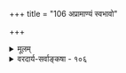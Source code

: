 +++
title = "106 अप्रामाण्यं स्वभावो"

+++
<details><summary>मूलम्</summary>

अप्रामाण्यं स्वभावो गुणत इतरदित्यत्र न ह्यस्ति हेतुर्नाभावो हेत्वपेक्षस्त्विति च न नियमादन्यथाऽतिप्रसङ्गात् ।  
किंचाभावोऽपि भावान्तरमिति मथने स्वेष्टभङ्गश्च भावी मुक्तौ शुद्धां हि बुद्धिं वदसि न यदि सा विभ्रमः स्यान्न वा स्यात् ॥ १०६ ॥
</details>

<details><summary>वरदार्य-सर्वाङ्कषा - १०६</summary>

अप्रामाण्यस्य स्वतस्त्वासंभवमुपपादयति - अप्रामाण्यमित्यादि । **अप्रामाण्यम्** = ज्ञानस्याप्रामाण्यमेव स्वभावः, व्यवहारविषयाणां विकल्पानां कल्पिताकारविषयकत्वात् । **इतरत्** = प्रामाण्यं तु **गुणतः** = 

330. 

661 

किञ्चाभावोऽपि भावान्तरमतिमथने स्वेष्टभङ्गश्च भावी 



मुक्तौ शुद्धां हि बुद्धिं वदसि न यदि सा विभ्रमः स्यान्न वा स्यात् ॥106॥ 

[ प्रमात्वाप्रमात्वयोस्स्वतस्त्वनिरासः ] 

मानत्वामानते द्वे स्वत इति वदतः सांख्यसिद्धान्तिनस्ते 

व्यक्तिद्वैतं तयोश्चेत्, प्रतिनियततयोपाधिभेदोऽभ्युपेत्यः । 

गुणरूपोपाधिकृतत्वात् इत्यत्र हेतुः कश्चित् न ह्यस्ति । विकल्पानां कल्पितविषयकत्वरूपदोषमूलकत्वादप्रमाण्यमेव परतः, स्वलक्षणज्ञानं तु स्वतश्शुद्धत्वात् स्वतः प्रमाणमिति विपरीतमेव न्याय्यम् । तत्रापि ज्ञानस्वप्रकाशत्ववादिनस्तव स्वलक्षणज्ञानस्य स्वतस्सिद्धस्य प्रामाण्यमपि स्वत एव सिद्धं वक्तव्यम्, अन्यथा तस्याप्रामाणिकत्वापत्तेः, पूर्वश्लोकान्तिमभागे 'बुद्धेस्तत्पक्षपातः 'इत्यनेन प्रदर्शितत्त्वात् । अतोऽप्रामाण्यस्य स्वतस्त्वं वैदिकविद्वेषादेव स्यात् । ननु प्रामाण्यं भावरूपत्वात् हेतुसापेक्षम्, अप्रामाण्यं तु प्रामाण्याभावः । अभावस्तु तुच्छो हेतुनिरपेक्ष इति स्वतस्त्वं तस्येति शङ्कते - **अभावस्तु** = अप्रामाण्यं तु हेत्वपेक्षः **न** = तुच्छत्वात् हेतुजन्यो **न** = इति न युक्तम् । कुतः ? **नियमात्** = तस्यापि कादाचित्कत्वात् । **अन्यथा** = ध्वंसादेः कादाचित्कत्वानङ्गीकारे **अतिप्रसङ्गात्** = शून्यवादावतारप्रसङ्गात् । अयमंशः पूर्वमेव (जड. 28) निरूपितः । अतोऽप्रामाण्यस्याप्यौपाधिकत्वमुच्यताम्, न स्वतस्त्वम् ॥ 

वस्तुस्थितिमाह – किञ्चेत्यादि । **किञ्च** = अपि च **अतिमथने** = गाढविचारणे कृते अभावोऽपि भावान्तरमेव । स्थाप्यते चेदमुपरिष्टात् (अद्रव्य. 129-132) । एवमनङ्गीकारे **स्वेष्टभङ्गश्च** = स्वपक्षासिद्धिरपि **भावी** = अनिवार्यः स्यात् । कुतः ? मुक्तौ **हि** = मुक्तिकाले हि **बुद्धिम्** = विज्ञानसन्ततिम् **शुद्धाम्** = वासनादिनिवृत्त्या उपप्लवरहिताम् वदसि । न **यदि** = विशुद्धापि चित्सन्ततिः स्वतः प्रमा यदि न स्यात्, तदा **सा** = चित्सन्ततिः विभ्रमः **स्यात्** = अप्रमा स्यात्, तृतीयराशेरभावात् । **वा** = अथवा न **स्यात्** = न किञ्चिदपि स्यात्, तथा च शून्यवादावतारः ॥ 

प्रथमाक्षपातजन्यं सर्वव्यावृत्तवस्तुमात्रविषयं निर्विकल्पात्मकमेव स्वलक्षणं ज्ञानं शुद्धम्, वस्तुस्वरूपमात्रविषयकत्वात् । परन्तु तत् शब्दानभिलप्यं व्यवहाराय नोपकल्पते । तत्पृष्ठभावि च ज्ञानं धर्मधर्मिभावादिविषयकं विकल्पपदवाच्यमेव सर्वव्यवहारनिर्वाहकम् । परन्तु कल्पितविषयकत्वात् स्वत एवाप्रमाणम् । स्वलक्षणज्ञानस्य प्रमात्वं तु युक्तिनिरूप्यम्, अत एव तत् परतः । अतश्च प्रमात्वं परतः, अप्रमात्वं स्वत इति ते वदन्ति । एवञ्चेत् स्वपक्षसाधनादीनां विकल्पसाध्यत्वात् विकल्पस्य स्वतः अप्रमात्वे, तेन साध्यः स्वपक्षोऽप्यप्रामाणिकः स्यात् । अतोऽप्रामाण्यस्वतस्त्वं न युज्यते, किन्तु प्रमात्वं स्वतः, दोषमूलकत्वादप्रमात्वं परत इत्येव युक्तम् ॥ १०६ ॥
</details>
